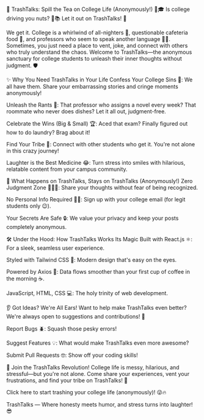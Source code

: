 📢 TrashTalks: Spill the Tea on College Life (Anonymously!) 🤫🎓
Is college driving you nuts? 🤪📚
Let it out on TrashTalks! 🚀

We get it. College is a whirlwind of all-nighters 🌙, questionable cafeteria food 🍕, and professors who seem to speak another language 🤷‍♂️. Sometimes, you just need a place to vent, joke, and connect with others who truly understand the chaos. Welcome to TrashTalks—the anonymous sanctuary for college students to unleash their inner thoughts without judgment. 🛡️

✨ Why You Need TrashTalks in Your Life
Confess Your College Sins 🙈: We all have them. Share your embarrassing stories and cringe moments anonymously!

Unleash the Rants 😤: That professor who assigns a novel every week? That roommate who never does dishes? Let it all out, judgment-free.

Celebrate the Wins (Big & Small) 🏆: Aced that exam? Finally figured out how to do laundry? Brag about it!

Find Your Tribe 🤝: Connect with other students who get it. You're not alone in this crazy journey!

Laughter is the Best Medicine 😂: Turn stress into smiles with hilarious, relatable content from your campus community.

🤫 What Happens on TrashTalks, Stays on TrashTalks (Anonymously!)
Zero Judgment Zone 🚫🧑‍⚖️: Share your thoughts without fear of being recognized.

No Personal Info Required 🕵️‍♂️: Sign up with your college email (for legit students only 😉).

Your Secrets Are Safe 🔒: We value your privacy and keep your posts completely anonymous.

🛠️ Under the Hood: How TrashTalks Works Its Magic
Built with React.js ⚛️: For a sleek, seamless user experience.

Styled with Tailwind CSS 🎨: Modern design that's easy on the eyes.

Powered by Axios 🚗: Data flows smoother than your first cup of coffee in the morning ☕.

JavaScript, HTML, CSS 💻: The holy trinity of web development.

👂 Got Ideas? We're All Ears!
Want to help make TrashTalks even better? We're always open to suggestions and contributions! 🌟

Report Bugs 🪲: Squash those pesky errors!

Suggest Features 💡: What would make TrashTalks even more awesome?

Submit Pull Requests 🤓: Show off your coding skills!

🤘 Join the TrashTalks Revolution!
College life is messy, hilarious, and stressful—but you're not alone. Come share your experiences, vent your frustrations, and find your tribe on TrashTalks! 🎉

Click here to start trashing your college life (anonymously)! 😜🔥

TrashTalks — Where honesty meets humor, and stress turns into laughter! 😎
